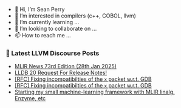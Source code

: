 - 👋 Hi, I’m Sean Perry
- 👀 I’m interested in compilers (c++, COBOL, llvm)
- 🌱 I’m currently learning ...
- 💞️ I’m looking to collaborate on ...
- 📫 How to reach me ...

<!---
s66perry/s66perry is a ✨ special ✨ repository because its `README.md` (this file) appears on your GitHub profile.
You can click the Preview link to take a look at your changes.
--->
### 📕 Latest LLVM Discourse Posts

<!-- DISCOURSE-LLVM:START -->
- [MLIR News 73rd Edition &lpar;28th Jan 2025&rpar;](https://discourse.llvm.org/t/mlir-news-73rd-edition-28th-jan-2025/84291#post_1)
- [LLDB 20 Request For Release Notes!](https://discourse.llvm.org/t/lldb-20-request-for-release-notes/84034#post_11)
- [[RFC] Fixing incompatibilties of the `x` packet w.r.t. GDB](https://discourse.llvm.org/t/rfc-fixing-incompatibilties-of-the-x-packet-w-r-t-gdb/84288#post_3)
- [[RFC] Fixing incompatibilties of the `x` packet w.r.t. GDB](https://discourse.llvm.org/t/rfc-fixing-incompatibilties-of-the-x-packet-w-r-t-gdb/84288#post_2)
- [Starting my small machine-learning framework with MLIR linalg, Enzyme, etc](https://discourse.llvm.org/t/starting-my-small-machine-learning-framework-with-mlir-linalg-enzyme-etc/84241#post_6)
<!-- DISCOURSE-LLVM:END -->
